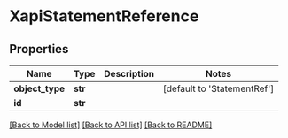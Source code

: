 # XapiStatementReference

## Properties
Name | Type | Description | Notes
------------ | ------------- | ------------- | -------------
**object_type** | **str** |  | [default to 'StatementRef']
**id** | **str** |  | 

[[Back to Model list]](../README.md#documentation-for-models) [[Back to API list]](../README.md#documentation-for-api-endpoints) [[Back to README]](../README.md)


